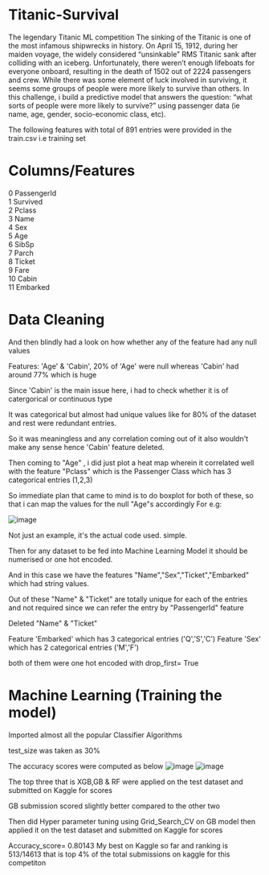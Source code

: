# Titanic-Survival
The legendary Titanic ML competition 
The sinking of the Titanic is one of the most infamous shipwrecks in history.
On April 15, 1912, during her maiden voyage, the widely considered “unsinkable” RMS Titanic sank after colliding with an iceberg. Unfortunately, there weren’t enough lifeboats for everyone onboard, resulting in the death of 1502 out of 2224 passengers and crew.
While there was some element of luck involved in surviving, it seems some groups of people were more likely to survive than others.
In this challenge, i build a predictive model that answers the question: “what sorts of people were more likely to survive?” using passenger data (ie name, age, gender, socio-economic class, etc).

The following features with total of 891 entries were provided in the train.csv i.e training set
 
 #   Columns/Features
 0   PassengerId  
 1   Survived  
 2   Pclass  
 3   Name    
 4   Sex     
 5   Age    
 6   SibSp   
 7   Parch    
 8   Ticket   
 9   Fare    
 10  Cabin      
 11  Embarked   


 #   Data Cleaning
And then blindly had a look on how whether any of the feature had any null values

  Features: 'Age' & 'Cabin', 20% of 'Age' were null whereas 'Cabin' had around 77% which is huge

Since 'Cabin' is the main issue here, i had to check whether it is of catergorical or continuous type

  It was categorical but almost had unique values like for 80% of the dataset and rest were redundant entries.
  
  So it was meaningless and any correlation coming out of it also wouldn't make any sense hence 'Cabin' feature deleted.
  
Then coming to "Age" , i did just plot a heat map wherein it correlated well with the feature "Pclass" which is the Passenger Class which has 3 categorical entries (1,2,3)

So immediate plan that came to mind is to do boxplot for both of these, so that i can map the values for the null "Age"s accordingly 
For e.g:
  

![image](https://user-images.githubusercontent.com/26757681/201900265-d7791012-7c59-4bda-98ae-4ed5824b6988.png)



Not just an example, it's the actual code used. simple.

Then for any dataset to be fed into Machine Learning Model it should be numerised or one hot encoded.

And in this case we have the features "Name","Sex","Ticket","Embarked" which had string values.

Out of these "Name" & "Ticket" are totally unique for each of the entries and not required since we can refer the entry by "PassengerId" feature

Deleted "Name" & "Ticket"

Feature 'Embarked' which has 3 categorical entries ('Q','S','C')
Feature 'Sex' which has 2 categorical entries ('M','F')

both of them were one hot encoded with drop_first= True

#   Machine Learning (Training the model)
Imported almost all the popular Classifier Algorithms

test_size was taken as 30%

The accuracy scores were computed as below
![image](https://user-images.githubusercontent.com/26757681/201892074-0d8c64b2-684f-41fe-8f22-52d4cf853d9e.png)
![image](https://user-images.githubusercontent.com/26757681/201893899-bff827c2-d996-46f5-9202-77a42ef18f99.png)

The top three that is  XGB,GB & RF were applied on the test dataset and submitted on Kaggle for scores 

GB submission scored slightly better compared to the other two 

Then did Hyper parameter tuning using Grid_Search_CV  on GB model then applied it on the test dataset and submitted on Kaggle for scores

  Accuracy_score= 0.80143 
  My best on Kaggle so far and ranking is 513/14613  that is top 4% of the total submissions on kaggle for this competiton




 
